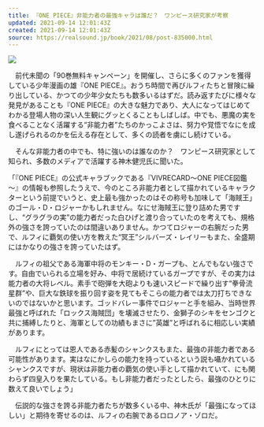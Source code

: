 ```yaml
---
title: 『ONE PIECE』非能力者の最強キャラは誰だ？　ワンピース研究家が考察
updated: 2021-09-14 12:01:43Z
created: 2021-09-14 12:01:43Z
source: https://realsound.jp/book/2021/08/post-835000.html
---
```


![](https://realsound.jp/wp-content/uploads/2021/06/20210627-onepiece-02.jpeg)

　前代未聞の「90巻無料キャンペーン」を開催し、さらに多くのファンを獲得している少年漫画の雄『ONE PIECE』。おうち時間で再びルフィたちと冒険に繰り出している、かつての少年少女たちも数多いるはずだ。読み返すたびに様々な発見があることも『ONE PIECE』の大きな魅力であり、大人になってはじめてわかる登場人物の深い人生観にグッとくることもしばしば。中でも、悪魔の実を食べることなく活躍する“非能力者”たちのかっこよさは、努力や覚悟でなにを成し遂げられるのかを伝える存在として、多くの読者を虜にし続けている。

　そんな非能力者の中でも、特に強いのは誰なのか？　ワンピース研究家として知られ、多数のメディアで活躍する神木健児氏に聞いた。

「『ONE PIECE』の公式キャラブックである『VIVRECARD～ONE PIECE図鑑～』の情報も参照したうえで、今のところ非能力者として描かれているキャラクターという前提でいうと、史上最も強かったのはその称号も加味して「海賊王」のゴール・D・ロジャーかもしれません。なにせ海賊王に登り詰めた男ですし、“グラグラの実”の能力者だった白ひげと渡り合っていたのを考えても、規格外の強さを誇っていたのは間違いありません。かつてロジャーの右腕だった男で、ルフィに覇気の使い方を教えた“冥王”シルバーズ・レイリーもまた、全盛期にはかなりの強さを誇っていたはず。

　ルフィの祖父である海軍中将のモンキー・D・ガープも、とんでもない強さです。自由でいられる立場を好み、中将で居続けているガープですが、その実力は能力者の大将レベル。素手で砲弾を大砲よりも速いスピードで繰り出す“拳骨流星群”や、巨大な鉄球を振り回す姿を見てもそこらの能力者では太刀打ちできないのではないかと思います。ゴッドバレー事件でロジャーと手を組み、当時世界最強と呼ばれた「ロックス海賊団」を壊滅させたり、金獅子のシキをセンゴクと共に捕縛したりと、海軍としての功績もまさに”英雄”と呼ばれるに相応しい実績があります。

　ルフィにとっては恩人である赤髪のシャンクスもまた、最強の非能力者である可能性があります。実はなにかしらの能力を持っているという説も囁かれているシャンクスですが、現状は非能力者の覇気の使い手として描かれていて、にも関わらず四皇入りを果たしている。もし非能力者だったとしたら、最強のひとりに数えて良いでしょう」

　伝説的な強さを誇る非能力者たちが数多くいる中、神木氏が「最強になってほしい」と期待を寄せるのは、ルフィの右腕であるロロノア・ゾロだ。